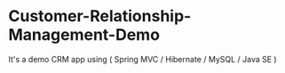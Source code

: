 # Customer-Relationship-Management-Demo
It's a demo CRM app using ( Spring MVC / Hibernate / MySQL / Java SE )
